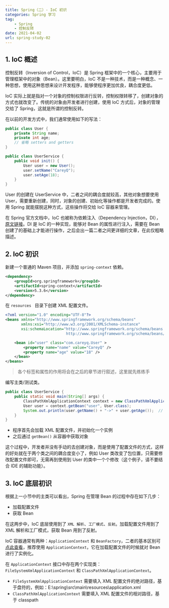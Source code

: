 ```yaml
---
title: Spring（二）- IoC 初识
categories: Spring 学习
tag:
    - Spring
    - 控制反转
date: 2021-04-02
url: spring-study-02
---
```


## 1. IoC 概述

控制反转（Inversion of Control，IoC）是 Spring 框架中的一个核心，主要用于管理框架中的对象（Bean）。这里要明白，IoC 不是一种技术，而是一种概念、一种思想，使用这种思想来设计开发程序，能够使程序更加优良，耦合度更低。

IoC 实际上就是指对一个对象的控制权限进行反转，控制权限转移了，创建对象的方式也就改变了。传统的对象由开发者进行创建，使用 IoC 方式后，对象的管理交给了 Spring，这就是所谓的控制反转。

在以前的开发方式中，我们通常使用如下的写法：

```java
public class User {
    private String name;
    private int age;
    // 省略 setters and getters
}

public class UserService {
    public void init() {
        User user = new User();
        user.setName("CareyQ");
        user.setAge(18);
    }
}
```

User 的创建在 UserService 中，二者之间的耦合度就较高，其他对象想要使用 User，需要重新创建，同时，对象的创建、初始化等操作都是开发者完成的。使用 Spring 就能摆脱这种方式，这些操作将交给 IoC 容器来管理。

在 Spring 官方文档中，IoC 也被称为依赖注入（Dependency Injection，DI），[原文链接](https://docs.spring.io/spring-framework/docs/current/reference/html/core.html#beans-introduction)。DI 是 IoC 的一种实现，能够对 Bean 的属性进行注入，需要在 Bean 创建了的基础上才能进行操作，之后会出一篇二者之间更详细的文章，在此仅粗略描述。

## 2. IoC 初识

新建一个普通的 Maven 项目，并添加 `spring-context` 依赖。

```xml
<dependency>
    <groupId>org.springframework</groupId>
    <artifactId>spring-context</artifactId>
    <version>5.3.6</version>
</dependency>
```

在 `resources ` 目录下创建 XML 配置文件。

```xml
<?xml version="1.0" encoding="UTF-8"?>
<beans xmlns="http://www.springframework.org/schema/beans"
       xmlns:xsi="http://www.w3.org/2001/XMLSchema-instance"
       xsi:schemaLocation="http://www.springframework.org/schema/beans
                           http://www.springframework.org/schema/beans/spring-beans.xsd">

    <bean id="user" class="com.careyq.User" >
        <property name="name" value="CareyQ" />
        <property name="age" value="18" />
    </bean>
</beans>
```

> 各个标签和属性的作用将会在之后的章节进行叙述，这里就先练练手

编写主类/测试类。

```java
public class UserService {
    public static void main(String[] args) {
        ClassPathXmlApplicationContext context = new ClassPathXmlApplicationContext("application.xml");
        User user = context.getBean("user", User.class);
        System.out.println(user.getName() + "->" + user.getAge());	// CareyQ->18
    }
}
```

- 程序首先会加载 XML 配置文件，并初始化一个实例
- 之后通过 `getBean()` 从容器中获取对象

这个过程中，开发者并没有手动的去创建对象，而是使用了配置文件的方式，这样的好处就在于两个类之间的耦合度变小了，例如 User 类改变了包位置，只需要修改配置文件即可，无需再到使用到 User 的类中一个个修改（这个例子，请不要结合 IDE 的辅助功能）。

## 3. IoC 底层初识

根据上一小节中的主类可以看出，Spring 在管理 Bean 的过程中存在如下几步：

- 加载配置文件
- 获取 Bean

在这两步中，IoC 底层使用到了 `XML 解析`、`工厂模式`、`反射`。加载配置文件用到了 XML 解析和工厂模式，获取 Bean 用到了反射。

IoC 容器通常有两种：`ApplicationContext` 和 `BeanFactory`，二者的基本区别可 [点此查看](/blog/framework-001)，推荐使用 `ApplicationContext`，它在加载配置文件的时候就对 Bean 进行了实例化。

在 `ApplicationContext` 接口中存在两个实现类：`FileSystemXmlApplicationContext` 和 `ClassPathXmlApplicationContext`。

- `FileSystemXmlApplicationContext` 需要填入 XML 配置文件的绝对路径，基于盘符的，例如：E:\spring\src\main\resources\application.xml
- `ClassPathXmlApplicationContext` 需要填入 XML 配置文件的相对路径，基于 classpath
